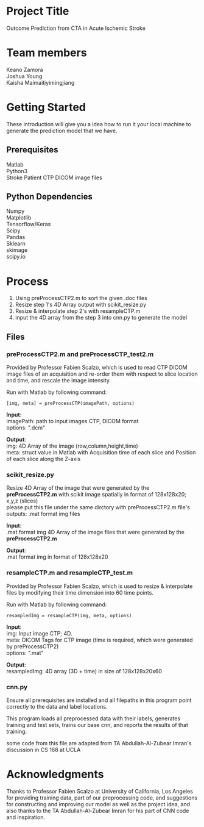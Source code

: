 # Project Title

Outcome Prediction from CTA in Acute Ischemic Stroke

# Team members

Keano Zamora\
Joshua Young\
Kaisha Maimaitiyimingjiang

# Getting Started

These introduction will give you a idea how to run it your local machine to generate the prediction model that we have.

## Prerequisites

Matlab\
Python3\
Stroke Patient CTP DICOM image files

## Python Dependencies
Numpy\
Matplotlib\
Tensorflow/Keras\
Scipy\
Pandas\
Sklearn\
skimage\
scipy.io 

# Process

1. Using preProcessCTP2.m to sort the given .doc files
2. Resize step 1's 4D Array output with scikit_resize.py
3. Resize & interpolate step 2's with resampleCTP.m
4. input the 4D array from the step 3 into cnn.py to generate the model

## Files

### preProcessCTP2.m and preProcessCTP_test2.m

Provided by Professor Fabien Scalzo, which is used to read CTP DICOM image files of an
acquisition and re-order them with respect to slice location and time, and rescale
the image intensity.

Run with Matlab by following command: 
```
[img, meta] = preProcessCTP(imagePath, options)
```
**Input**:\
imagePath: path to input images CTP, DICOM format\
options: ".dcm"

**Output**:\
img: 4D Array of the image (row,column,height,time) \
meta: struct value in Matlab with <time> Acquisition time of each slice and <location> Position of each slice along the Z-axis

### scikit_resize.py

Resize 4D Array of the image that were generated by the **preProcessCTP2.m** with scikit image spatially in format of 128x128x20; x,y,z (slices) \
please put this file under the same dirctory with preProcessCTP2.m file's outputs: .mat format img files 

**Input**:\
.mat format img 4D Array of the image files that  were generated by the **preProcessCTP2.m**

**Output**:\
.mat format img in format of 128x128x20

### resampleCTP.m and resampleCTP_test.m
Provided by Professor Fabien Scalzo, which is used to resize & interpolate files by modifying their time dimension into 60 time points. 

Run with Matlab by following command: 
```
resampledImg = resampleCTP(img, meta, options)
```
**Input**:\
img: Input image CTP; 4D. \
meta: DICOM Tags for CTP image (time is required, which were generated by preProcessCTP2) \
options: ".mat"

**Output**:\
resampledImg:  4D array (3D + time) in size of 128x128x20x60

### cnn.py

Ensure all prerequisites are installed and all filepaths in this program point correctly to the data and label locations.

This program loads all preprocessed data with their labels, generates training and test sets, trains our base cnn, and reports the results of that training.

some code from this file are adapted from TA Abdullah-Al-Zubear Imran's discussion in CS 168 at UCLA

# Acknowledgments

Thanks to Professor Fabien Scalzo at University of California, Los Angeles for providing training data, part of our preprocessing code, and suggestions for constructing and improving our model as well as the project idea, and also thanks to the TA Abdullah-Al-Zubear Imran for his part of CNN code and inspiration.
